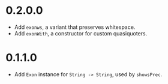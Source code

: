 # 0.2.0.0

* Add `exonws`, a variant that preserves whitespace.
* Add `exonWith`, a constructor for custom quasiquoters.

# 0.1.1.0

* Add `Exon` instance for `String -> String`, used by `showsPrec`.
